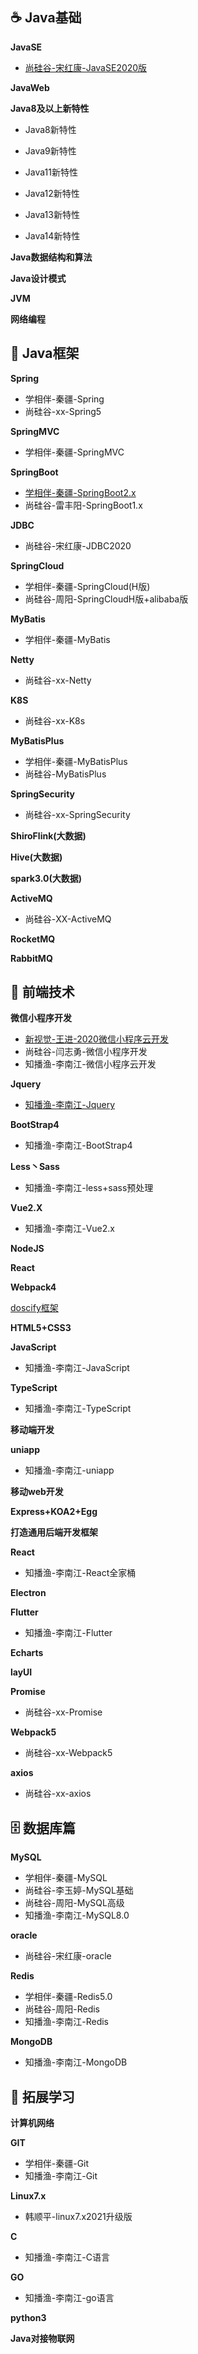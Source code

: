 <link rel="stylesheet" href="resource/css/README.css">

## ☕ Java基础

**JavaSE**

- [尚硅谷-宋红康-JavaSE2020版](尚硅谷学习笔记/尚硅谷-宋红康-JavaSE核心基础/README.md)

**JavaWeb**



**Java8及以上新特性**

- Java8新特性

- Java9新特性

- Java11新特性

- Java12新特性

- Java13新特性

- Java14新特性

**Java数据结构和算法**



**Java设计模式**



**JVM**



**网络编程**





## 🍃 Java框架

**Spring**

- 学相伴-秦疆-Spring
- 尚硅谷-xx-Spring5

**SpringMVC**

- 学相伴-秦疆-SpringMVC

**SpringBoot**

- [学相伴-秦疆-SpringBoot2.x](学相伴学习笔记/学相伴-秦疆-SpringBoot2.2.0最新教程IDEA版通俗易懂/README.md)
- 尚硅谷-雷丰阳-SpringBoot1.x

**JDBC**

- 尚硅谷-宋红康-JDBC2020

**SpringCloud**

- 学相伴-秦疆-SpringCloud(H版)
- 尚硅谷-周阳-SpringCloudH版+alibaba版

**MyBatis**

- 学相伴-秦疆-MyBatis

**Netty**

- 尚硅谷-xx-Netty

**K8S**

- 尚硅谷-xx-K8s

**MyBatisPlus**

- 学相伴-秦疆-MyBatisPlus
- 尚硅谷-MyBatisPlus

**SpringSecurity**

- 尚硅谷-xx-SpringSecurity

**ShiroFlink(大数据)**

**Hive(大数据)**

**spark3.0(大数据)**

**ActiveMQ**

- 尚硅谷-XX-ActiveMQ

**RocketMQ**



**RabbitMQ**









## 🎨 前端技术

**微信小程序开发**

- [新视觉-王进-2020微信小程序云开发](其他未分类笔记/2020最新微信小程序开发零基础入门/README.md)
- 尚硅谷-闫志勇-微信小程序开发
- 知播渔-李南江-微信小程序云开发

**Jquery**

- [知播渔-李南江-Jquery]()

**BootStrap4**

- 知播渔-李南江-BootStrap4

**Less丶Sass**

- 知播渔-李南江-less+sass预处理

**Vue2.X**

- 知播渔-李南江-Vue2.x

**NodeJS**

**React**

**Webpack4**

[doscify框架](其他未分类笔记/Docsify框架使用/README.md)

**HTML5+CSS3**

**JavaScript**

- 知播渔-李南江-JavaScript

**TypeScript**

- 知播渔-李南江-TypeScript

**移动端开发**

**uniapp**

- 知播渔-李南江-uniapp

**移动web开发**

**Express+KOA2+Egg**

**打造通用后端开发框架**

**React**

- 知播渔-李南江-React全家桶

**Electron**

**Flutter**

- 知播渔-李南江-Flutter

**Echarts**

**layUI**

**Promise**

- 尚硅谷-xx-Promise

**Webpack5**

- 尚硅谷-xx-Webpack5

**axios**

- 尚硅谷-xx-axios





## 🗄️  数据库篇

**MySQL**

- 学相伴-秦疆-MySQL
- 尚硅谷-李玉婷-MySQL基础
- 尚硅谷-周阳-MySQL高级
- 知播渔-李南江-MySQL8.0

**oracle**

- 尚硅谷-宋红康-oracle



**Redis**

- 学相伴-秦疆-Redis5.0
- 尚硅谷-周阳-Redis
- 知播渔-李南江-Redis



**MongoDB**

- 知播渔-李南江-MongoDB



## 🔨 拓展学习

**计算机网络**

**GIT**

- 学相伴-秦疆-Git
- 知播渔-李南江-Git

**Linux7.x**

- 韩顺平-linux7.x2021升级版

**C**

- 知播渔-李南江-C语言

**GO**

- 知播渔-李南江-go语言

**python3**



**Java对接物联网**



